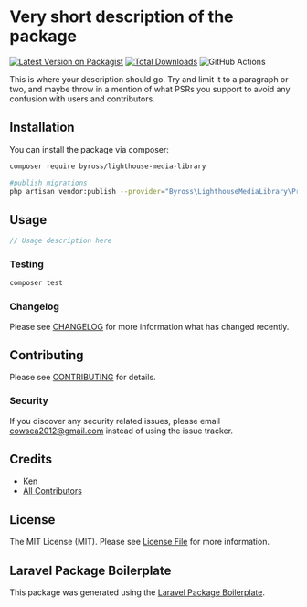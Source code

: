 # Very short description of the package

[![Latest Version on Packagist](https://img.shields.io/packagist/v/byross/lighthouse-media-library.svg?style=flat-square)](https://packagist.org/packages/byross/lighthouse-media-library)
[![Total Downloads](https://img.shields.io/packagist/dt/byross/lighthouse-media-library.svg?style=flat-square)](https://packagist.org/packages/byross/lighthouse-media-library)
![GitHub Actions](https://github.com/byross/lighthouse-media-library/actions/workflows/main.yml/badge.svg)

This is where your description should go. Try and limit it to a paragraph or two, and maybe throw in a mention of what PSRs you support to avoid any confusion with users and contributors.

## Installation

You can install the package via composer:

```bash
composer require byross/lighthouse-media-library
```

```bash
#publish migrations
php artisan vendor:publish --provider="Byross\LighthouseMediaLibrary\Providers\LighthouseMediaLibraryServiceProvider" --tag="migrations"

```
## Usage

```php
// Usage description here
```

### Testing

```bash
composer test
```

### Changelog

Please see [CHANGELOG](CHANGELOG.md) for more information what has changed recently.

## Contributing

Please see [CONTRIBUTING](CONTRIBUTING.md) for details.

### Security

If you discover any security related issues, please email cowsea2012@gmail.com instead of using the issue tracker.

## Credits

-   [Ken](https://github.com/byross)
-   [All Contributors](../../contributors)

## License

The MIT License (MIT). Please see [License File](LICENSE.md) for more information.

## Laravel Package Boilerplate

This package was generated using the [Laravel Package Boilerplate](https://laravelpackageboilerplate.com).

